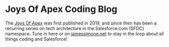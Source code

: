 # Joys Of Apex Coding Blog

The [Joys Of Apex](https://www.jamessimone.net/blog/joys-of-apex/) was first published in 2019, and since then has been a recurring series on tech architecture in the Salesforce.com (SFDC) namespace. Tune in here or on [jamessimone.net](https://www.jamessimone.net) to stay in the loop about all things coding and Salesforce!
